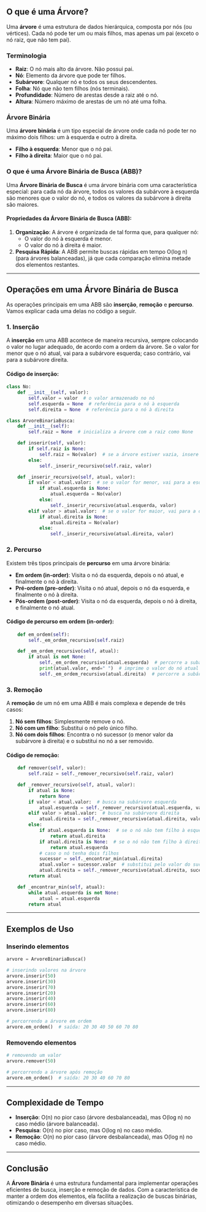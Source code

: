 ## O que é uma Árvore?

Uma **árvore** é uma estrutura de dados hierárquica, composta por nós (ou vértices). Cada nó pode ter um ou mais filhos, mas apenas um pai (exceto o nó raiz, que não tem pai).

### Terminologia

- **Raiz**: O nó mais alto da árvore. Não possui pai.
- **Nó**: Elemento da árvore que pode ter filhos.
- **Subárvore**: Qualquer nó e todos os seus descendentes.
- **Folha**: Nó que não tem filhos (nós terminais).
- **Profundidade**: Número de arestas desde a raiz até o nó.
- **Altura**: Número máximo de arestas de um nó até uma folha.

### Árvore Binária

Uma **árvore binária** é um tipo especial de árvore onde cada nó pode ter no máximo dois filhos: um à esquerda e outro à direita.

- **Filho à esquerda**: Menor que o nó pai.
- **Filho à direita**: Maior que o nó pai.

### O que é uma Árvore Binária de Busca (ABB)?

Uma **Árvore Binária de Busca** é uma árvore binária com uma característica especial: para cada nó da árvore, todos os valores da subárvore à esquerda são menores que o valor do nó, e todos os valores da subárvore à direita são maiores.

#### Propriedades da Árvore Binária de Busca (ABB):
1. **Organização**: A árvore é organizada de tal forma que, para qualquer nó:
   - O valor do nó à esquerda é menor.
   - O valor do nó à direita é maior.
2. **Pesquisa Rápida**: A ABB permite buscas rápidas em tempo O(log n) (para árvores balanceadas), já que cada comparação elimina metade dos elementos restantes.

---

## Operações em uma Árvore Binária de Busca

As operações principais em uma ABB são **inserção**, **remoção** e **percurso**. Vamos explicar cada uma delas no código a seguir.

### 1. Inserção

A **inserção** em uma ABB acontece de maneira recursiva, sempre colocando o valor no lugar adequado, de acordo com a ordem da árvore. Se o valor for menor que o nó atual, vai para a subárvore esquerda; caso contrário, vai para a subárvore direita.

#### Código de inserção:

```python
class No:
    def __init__(self, valor):
        self.valor = valor  # o valor armazenado no nó
        self.esquerda = None  # referência para o nó à esquerda
        self.direita = None  # referência para o nó à direita

class ArvoreBinariaBusca:
    def __init__(self):
        self.raiz = None  # inicializa a árvore com a raiz como None

    def inserir(self, valor):
        if self.raiz is None:
            self.raiz = No(valor)  # se a árvore estiver vazia, insere o valor como raiz
        else:
            self._inserir_recursivo(self.raiz, valor)

    def _inserir_recursivo(self, atual, valor):
        if valor < atual.valor:  # se o valor for menor, vai para a esquerda
            if atual.esquerda is None:
                atual.esquerda = No(valor)
            else:
                self._inserir_recursivo(atual.esquerda, valor)
        elif valor > atual.valor:  # se o valor for maior, vai para a direita
            if atual.direita is None:
                atual.direita = No(valor)
            else:
                self._inserir_recursivo(atual.direita, valor)
```

### 2. Percurso

Existem três tipos principais de **percurso** em uma árvore binária:
- **Em ordem (in-order)**: Visita o nó da esquerda, depois o nó atual, e finalmente o nó à direita.
- **Pré-ordem (pre-order)**: Visita o nó atual, depois o nó da esquerda, e finalmente o nó à direita.
- **Pós-ordem (post-order)**: Visita o nó da esquerda, depois o nó à direita, e finalmente o nó atual.

#### Código de percurso em ordem (in-order):

```python
    def em_ordem(self):
        self._em_ordem_recursivo(self.raiz)

    def _em_ordem_recursivo(self, atual):
        if atual is not None:
            self._em_ordem_recursivo(atual.esquerda)  # percorre a subárvore à esquerda
            print(atual.valor, end=" ")  # imprime o valor do nó atual
            self._em_ordem_recursivo(atual.direita)  # percorre a subárvore à direita
```

### 3. Remoção

A **remoção** de um nó em uma ABB é mais complexa e depende de três casos:
1. **Nó sem filhos**: Simplesmente remove o nó.
2. **Nó com um filho**: Substitui o nó pelo único filho.
3. **Nó com dois filhos**: Encontra o nó sucessor (o menor valor da subárvore à direita) e o substitui no nó a ser removido.

#### Código de remoção:

```python
    def remover(self, valor):
        self.raiz = self._remover_recursivo(self.raiz, valor)

    def _remover_recursivo(self, atual, valor):
        if atual is None:
            return None
        if valor < atual.valor:  # busca na subárvore esquerda
            atual.esquerda = self._remover_recursivo(atual.esquerda, valor)
        elif valor > atual.valor:  # busca na subárvore direita
            atual.direita = self._remover_recursivo(atual.direita, valor)
        else:
            if atual.esquerda is None:  # se o nó não tem filho à esquerda
                return atual.direita
            if atual.direita is None:  # se o nó não tem filho à direita
                return atual.esquerda
            # caso o nó tenha dois filhos
            sucessor = self._encontrar_min(atual.direita)
            atual.valor = sucessor.valor  # substitui pelo valor do sucessor
            atual.direita = self._remover_recursivo(atual.direita, sucessor.valor)
        return atual

    def _encontrar_min(self, atual):
        while atual.esquerda is not None:
            atual = atual.esquerda
        return atual
```

---

## Exemplos de Uso

### Inserindo elementos

```python
arvore = ArvoreBinariaBusca()

# inserindo valores na árvore
arvore.inserir(50)
arvore.inserir(30)
arvore.inserir(70)
arvore.inserir(20)
arvore.inserir(40)
arvore.inserir(60)
arvore.inserir(80)

# percorrendo a árvore em ordem
arvore.em_ordem()  # saída: 20 30 40 50 60 70 80
```

### Removendo elementos

```python
# removendo um valor
arvore.remover(50)

# percorrendo a árvore após remoção
arvore.em_ordem()  # saída: 20 30 40 60 70 80
```

---

## Complexidade de Tempo

- **Inserção**: O(n) no pior caso (árvore desbalanceada), mas O(log n) no caso médio (árvore balanceada).
- **Pesquisa**: O(n) no pior caso, mas O(log n) no caso médio.
- **Remoção**: O(n) no pior caso (árvore desbalanceada), mas O(log n) no caso médio.

---

## Conclusão

A **Árvore Binária** é uma estrutura fundamental para implementar operações eficientes de busca, inserção e remoção de dados. Com a característica de manter a ordem dos elementos, ela facilita a realização de buscas binárias, otimizando o desempenho em diversas situações.